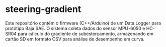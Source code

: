 # steering-gradient
Este repositório contém o firmware (C++/Arduino) de um Data Logger para protótipo Baja SAE. O sistema coleta dados do sensor MPU-6050 e HC-SR04 para cálculo do gradiente de subesterçamento, armazenando em cartão SD em formato CSV para análise de desempenho em curva.
